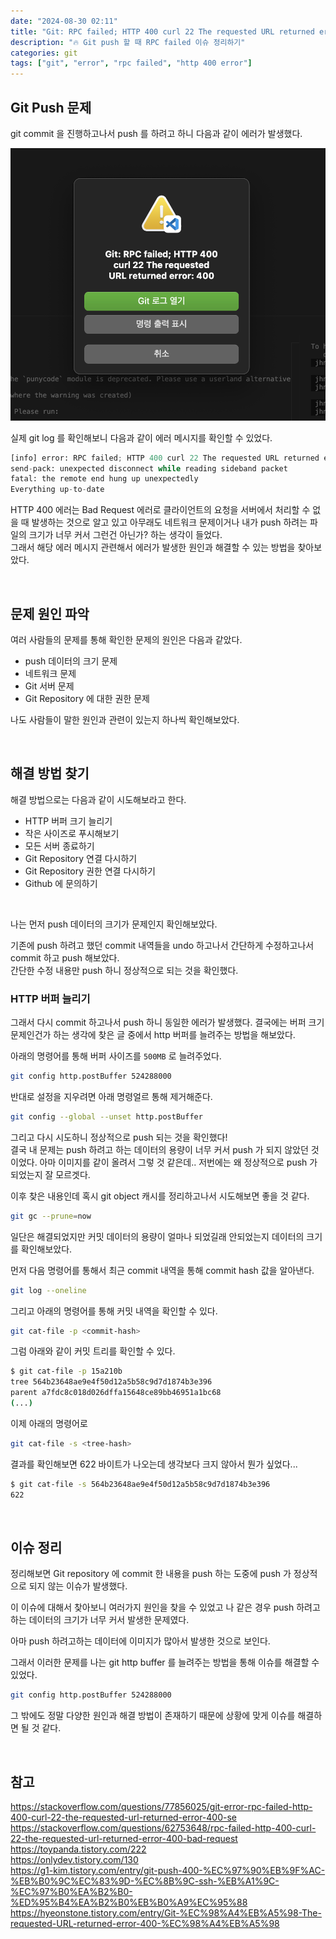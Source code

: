```yaml
---
date: "2024-08-30 02:11"
title: "Git: RPC failed; HTTP 400 curl 22 The requested URL returned error: 400"
description: "🔥 Git push 할 때 RPC failed 이슈 정리하기"
categories: git
tags: ["git", "error", "rpc failed", "http 400 error"]
---
```


## Git Push 문제

git commit 을 진행하고나서 push 를 하려고 하니 다음과 같이 에러가 발생했다.  

![](image.png)

실제 git log 를 확인해보니 다음과 같이 에러 메시지를 확인할 수 있었다.  

```python
[info] error: RPC failed; HTTP 400 curl 22 The requested URL returned error: 400
send-pack: unexpected disconnect while reading sideband packet
fatal: the remote end hung up unexpectedly
Everything up-to-date
```

HTTP 400 에러는 Bad Request 에러로 클라이언트의 요청을 서버에서 처리할 수 없을 때 발생하는 것으로 알고 있고 아무래도 네트워크 문제이거나 내가 push 하려는 파일의 크기가 너무 커서 그런건 아닌가? 하는 생각이 들었다.  
그래서 해당 에러 메시지 관련해서 에러가 발생한 원인과 해결할 수 있는 방법을 찾아보았다.  

<br>

## 문제 원인 파악

여러 사람들의 문제를 통해 확인한 문제의 원인은 다음과 같았다.  

- push 데이터의 크기 문제
- 네트워크 문제
- Git 서버 문제
- Git Repository 에 대한 권한 문제

나도 사람들이 말한 원인과 관련이 있는지 하나씩 확인해보았다.  

<br>

## 해결 방법 찾기

해결 방법으로는 다음과 같이 시도해보라고 한다.  

- HTTP 버퍼 크기 늘리기
- 작은 사이즈로 푸시해보기
- 모든 서버 종료하기
- Git Repository 연결 다시하기
- Git Repository 권한 연결 다시하기
- Github 에 문의하기

<br>

나는 먼저 push 데이터의 크기가 문제인지 확인해보았다.  

기존에 push 하려고 했던 commit 내역들을 undo 하고나서 간단하게 수정하고나서 commit 하고 push 해보았다.  
간단한 수정 내용만 push 하니 정상적으로 되는 것을 확인했다.  

### HTTP 버퍼 늘리기

그래서 다시 commit 하고나서 push 하니 동일한 에러가 발생했다. 결국에는 버퍼 크기 문제인건가 하는 생각에 찾은 글 중에서 http 버퍼를 늘려주는 방법을 해보았다.  

아래의 명령어를 통해 버퍼 사이즈를 `500MB` 로 늘려주었다.  

```bash
git config http.postBuffer 524288000
```

반대로 설정을 지우려면 아래 명령얼르 통해 제거해준다. 

```bash
git config --global --unset http.postBuffer
```

그리고 다시 시도하니 정상적으로 push 되는 것을 확인했다!  
결국 내 문제는 push 하려고 하는 데이터의 용량이 너무 커서 push 가 되지 않았던 것이었다. 아마 이미지를 같이 올려서 그렇 것 같은데.. 저번에는 왜 정상적으로 push 가 되었는지 잘 모르겟다.  

이후 찾은 내용인데 혹시 git object 캐시를 정리하고나서 시도해보면 좋을 것 같다.  

```bash
git gc --prune=now
```

일단은 해결되었지만 커밋 데이터의 용량이 얼마나 되었길래 안되었는지 데이터의 크기를 확인해보았다.  

먼저 다음 명령어를 통해서 최근 commit 내역을 통해 commit hash 값을 알아낸다.  

```bash
git log --oneline
```

그리고 아래의 명령어를 통해 커밋 내역을 확인할 수 있다.  

```bash
git cat-file -p <commit-hash>
```

그럼 아래와 같이 커밋 트리를 확인할 수 있다.  

```bash
$ git cat-file -p 15a210b
tree 564b23648ae9e4f50d12a5b58c9d7d1874b3e396
parent a7fdc8c018d026dffa15648ce89bb46951a1bc68
(...)
```

이제 아래의 명령어로 

```bash
git cat-file -s <tree-hash>
```

결과를 확인해보면 622 바이트가 나오는데 생각보다 크지 않아서 뭔가 싶었다...

```bash
$ git cat-file -s 564b23648ae9e4f50d12a5b58c9d7d1874b3e396
622
```

<br>

## 이슈 정리

정리해보면 Git repository 에 commit 한 내용을 push 하는 도중에 push 가 정상적으로 되지 않는 이슈가 발생했다.  

이 이슈에 대해서 찾아보니 여러가지 원인을 찾을 수 있었고 나 같은 경우 push 하려고 하는 데이터의 크기가 너무 커서 발생한 문제였다.  

아마 push 하려고하는 데이터에 이미지가 많아서 발생한 것으로 보인다.  

그래서 이러한 문제를 나는 git http buffer 를 늘려주는 방법을 통해 이슈를 해결할 수 있었다.  

```bash
git config http.postBuffer 524288000
```

그 밖에도 정말 다양한 원인과 해결 방법이 존재하기 때문에 상황에 맞게 이슈를 해결하면 될 것 같다.  


<br>

## 참고

https://stackoverflow.com/questions/77856025/git-error-rpc-failed-http-400-curl-22-the-requested-url-returned-error-400-se  
https://stackoverflow.com/questions/62753648/rpc-failed-http-400-curl-22-the-requested-url-returned-error-400-bad-request  
https://toypanda.tistory.com/222  
https://onlydev.tistory.com/130  
https://g1-kim.tistory.com/entry/git-push-400-%EC%97%90%EB%9F%AC-%EB%B0%9C%EC%83%9D-%EC%8B%9C-ssh-%EB%A1%9C-%EC%97%B0%EA%B2%B0-%ED%95%B4%EA%B2%B0%EB%B0%A9%EC%95%88  
https://hyeonstone.tistory.com/entry/Git-%EC%98%A4%EB%A5%98-The-requested-URL-returned-error-400-%EC%98%A4%EB%A5%98  